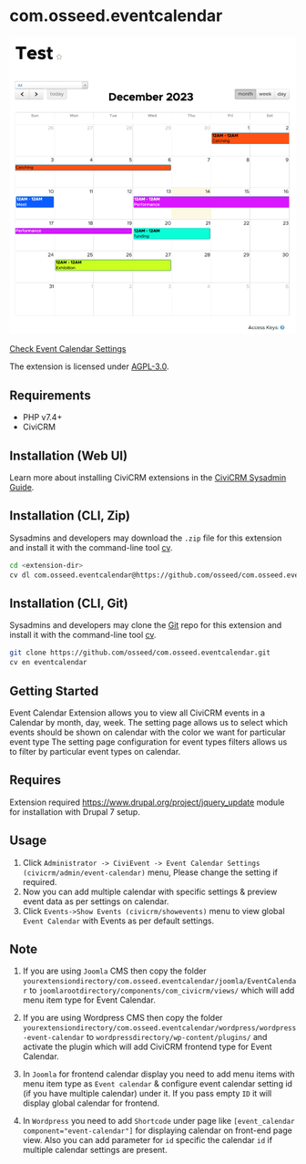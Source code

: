 # com.osseed.eventcalendar

![Screenshot](screenshot/eventcalendar.png)

[Check Event Calendar Settings](screenshot/eventsettings.png)

The extension is licensed under [AGPL-3.0](LICENSE.txt).

## Requirements

* PHP v7.4+
* CiviCRM

## Installation (Web UI)

Learn more about installing CiviCRM extensions in the [CiviCRM Sysadmin Guide](https://docs.civicrm.org/sysadmin/en/latest/customize/extensions/).

## Installation (CLI, Zip)

Sysadmins and developers may download the `.zip` file for this extension and
install it with the command-line tool [cv](https://github.com/civicrm/cv).

```bash
cd <extension-dir>
cv dl com.osseed.eventcalendar@https://github.com/osseed/com.osseed.eventcalendar/archive/master.zip
```

## Installation (CLI, Git)

Sysadmins and developers may clone the [Git](https://en.wikipedia.org/wiki/Git) repo for this extension and
install it with the command-line tool [cv](https://github.com/civicrm/cv).

```bash
git clone https://github.com/osseed/com.osseed.eventcalendar.git
cv en eventcalendar
```

## Getting Started

Event Calendar Extension allows you to view all CiviCRM events in a Calendar by month, day, week.
The setting page allows us to select which events should be shown on calendar with the color we want for particular event type
The setting page configuration for event types filters allows us to filter by particular event types on calendar.

## Requires

Extension required <https://www.drupal.org/project/jquery_update> module for installation with Drupal 7 setup.

## Usage

1. Click `Administrator -> CiviEvent -> Event Calendar Settings (civicrm/admin/event-calendar)` menu, Please change the setting if required.
2. Now you can add multiple calendar with specific settings & preview event data as per settings on calendar.
3. Click `Events->Show Events (civicrm/showevents)` menu to view global `Event Calendar` with Events as per default settings.

## Note

1. If you are using `Joomla` CMS then copy the folder `yourextensiondirectory/com.osseed.eventcalendar/joomla/EventCalendar` to `joomlarootdirectory/components/com_civicrm/views/` which will add menu item type for Event Calendar.

2. If you are using Wordpress CMS then copy the folder `yourextensiondirectory/com.osseed.eventcalendar/wordpress/wordpress-event-calendar` to `wordpressdirectory/wp-content/plugins/` and activate the plugin which will add CiviCRM frontend type for Event Calendar.

3. In `Joomla` for frontend calendar display you need to add menu items with menu item type as `Event calendar` & configure event calendar setting id (if you have multiple calendar) under it. If you pass empty `ID` it will display global calendar for frontend.

4. In `Wordpress` you need to add `Shortcode` under page like `[event_calendar component="event-calendar"]` for displaying calendar on front-end page view. Also you can add parameter for `id` specific the calendar `id` if multiple calendar settings are present.
